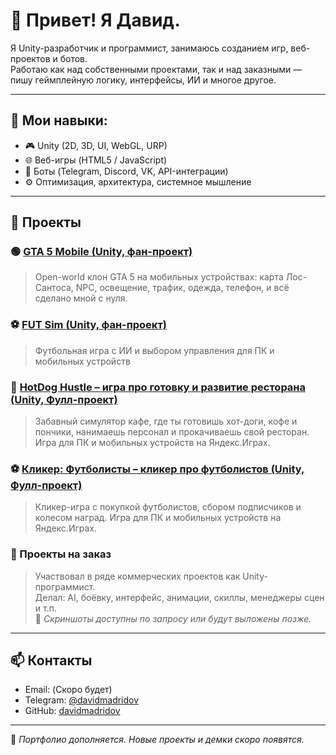 # 👋 Привет! Я Давид.

Я Unity-разработчик и программист, занимаюсь созданием игр, веб-проектов и ботов.  
Работаю как над собственными проектами, так и над заказными — пишу геймплейную логику, интерфейсы, ИИ и многое другое.

---

## 🔧 Мои навыки:

- 🎮 Unity (2D, 3D, UI, WebGL, URP)
- 🌐 Веб-игры (HTML5 / JavaScript)
- 🤖 Боты (Telegram, Discord, VK, API-интеграции)
- ⚙️ Оптимизация, архитектура, системное мышление

---

## 📌 Проекты

### 🟢 [GTA 5 Mobile (Unity, фан-проект)](https://github.com/davidmadridov/GrandTheftAuto5mobile)
> Open-world клон GTA 5 на мобильных устройствах: карта Лос-Сантоса, NPC, освещение, трафик, одежда, телефон, и всё сделано мной с нуля.

### ⚽ [FUT Sim (Unity, фан-проект)](https://github.com/davidmadridov/fut-sim)
> Футбольная игра с ИИ и выбором управления для ПК и мобильных устройств

### 🌭 [ HotDog Hustle – игра про готовку и развитие ресторана (Unity, Фулл-проект)](https://github.com/davidmadridov/HotDog-Hustle)
> Забавный симулятор кафе, где ты готовишь хот-доги, кофе и пончики, нанимаешь персонал и прокачиваешь свой ресторан.
Игра для ПК и мобильных устройств на Яндекс.Играх.

### ⚽ [Кликер: Футболисты – кликер про футболистов (Unity, Фулл-проект)](https://github.com/davidmadridov/ClickerFootball)
> Кликер-игра с покупкой футболистов, сбором подписчиков и колесом наград.
Игра для ПК и мобильных устройств на Яндекс.Играх.

### 🧩 Проекты на заказ
> Участвовал в ряде коммерческих проектов как Unity-программист.  
> Делал: AI, боёвку, интерфейс, анимации, скиллы, менеджеры сцен и т.п.  
> 🎥 *Скриншоты доступны по запросу или будут выложены позже.*

---

## 📫 Контакты

- Email: (Скоро будет)
- Telegram: [@davidmadridov](https://t.me/davidmadridov)  
- GitHub: [davidmadridov](https://github.com/davidmadridov)

---

📌 *Портфолио дополняется. Новые проекты и демки скоро появятся.*

